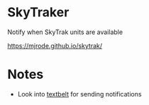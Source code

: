 # SkyTraker
 Notify when SkyTrak units are available
 
 https://mjrode.github.io/skytrak/

 # Notes
* Look into [textbelt](https://github.com/typpo/textbelt) for sending notifications

